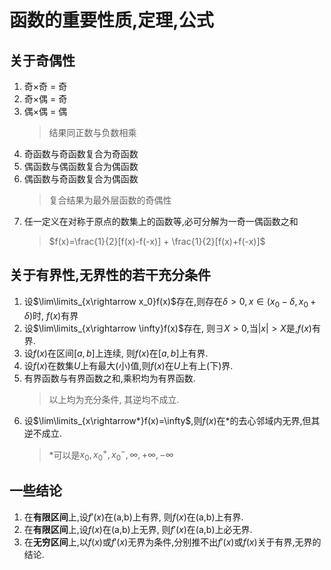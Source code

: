 # 函数的重要性质,定理,公式

## 关于奇偶性

1. 奇$\times$奇 = 奇
2. 奇$\times$偶 = 奇
3. 偶$\times$偶 = 偶
    > 结果同正数与负数相乘
4. 奇函数与奇函数复合为奇函数
5. 偶函数与偶函数复合为偶函数
6. 偶函数与奇函数复合为偶函数
    >复合结果为最外层函数的奇偶性
7. 任一定义在对称于原点的数集上的函数等,必可分解为一奇一偶函数之和
    >$f(x)=\frac{1}{2}[f(x)-f(-x)] + \frac{1}{2}[f(x)+f(-x)]$

## 关于有界性,无界性的若干充分条件

1. 设$\lim\limits_{x\rightarrow x_0}f(x)$存在,则存在$\delta>0, x\in(x_0 - \delta,x_0+\delta)$时, $f(x)$有界
2. 设$\lim\limits_{x\rightarrow \infty}f(x)$存在, 则$\exists X>0,$当$|x|>X$是,$f(x)$有界.
3. 设$f(x)$在区间$[a,b]$上连续, 则$f(x)$在$[a,b]$上有界.
4. 设$f(x)$在数集$U$上有最大(小)值,则$f(x)$在$U$上有上(下)界.
5. 有界函数与有界函数之和,乘积均为有界函数.
    >以上均为充分条件, 其逆均不成立.
6. 设$\lim\limits_{x\rightarrow*}f(x)=\infty$,则$f(x)$在$*$的去心邻域内无界,但其逆不成立.
    >$*$可以是$x_0, x_0^+,x_0^-, \infty,+\infty,-\infty$

## 一些结论

1. 在**有限区间**上,设$f'(x)$在(a,b)上有界, 则$f(x)$在(a,b)上有界.
2. 在**有限区间**上,设$f(x)$在(a,b)上无界, 则$f'(x)$在(a,b)上必无界.
3. 在**无穷区间**上,以$f(x)$或$f'(x)$无界为条件,分别推不出$f'(x)$或$f(x)$关于有界,无界的结论.